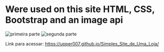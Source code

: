# Were used on this site HTML, CSS, Bootstrap and an image api

![primeira parte](https://user-images.githubusercontent.com/89525306/181390775-956bb165-78a0-4f03-a743-55e5a85fbe2a.PNG)
![segunda parte](https://user-images.githubusercontent.com/89525306/181391026-4a33a346-192f-4e5a-b9a6-eb8e0f26f698.PNG)

Link para acessar: https://upper007.github.io/Simples_Site_de_Uma_Loja/




